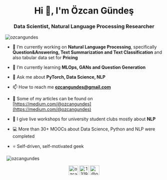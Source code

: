 <h1 align="center">Hi 👋, I'm Özcan Gündeş</h1>
<h3 align="center">Data Scientist, Natural Language Processing Researcher</h3>

<p align="left"> <img src="https://komarev.com/ghpvc/?username=ozcangundes&color=orange&style=plastic" alt="ozcangundes" /> </p>


- 🔭 I’m currently working on **Natural Language Processing**, specifically **Question&Answering, Text Summarization and Text Classification** and also tabular data set for **Pricing**

- 🌱 I’m currently learning **MLOps, GANs and Question Generation**

- 💬 Ask me about **PyTorch, Data Science, NLP**

- 📫 How to reach me **ozcangundes@gmail.com**

- 📝 Some of my articles can be found on [https://medium.com/@ozcangundes](https://medium.com/@ozcangundes)

- 🎥 I give live workshops for university student clubs mostly about **NLP**

- :computer: More than 30+ MOOCs about Data Science, Python and NLP were completed

- ⭐ Self-driven, self-motivated geek

<p>&nbsp;<img align="center" src="https://github-readme-stats.vercel.app/api?username=ozcangundes&show_icons=true" alt="ozcangundes" /></p>

<p align="center">
<a href="https://twitter.com/ozcangundes" target="blank"><img align="center" src="https://cdn.jsdelivr.net/npm/simple-icons@3.0.1/icons/twitter.svg" alt="ozcangundes" height="30" width="30" /></a>
<a href="https://www.linkedin.com/in/%C3%B6zcan-g%C3%BCnde%C5%9F-7693055b/" target="blank"><img align="center" src="https://cdn.jsdelivr.net/npm/simple-icons@3.0.1/icons/linkedin.svg" alt="13198517" height="30" width="30" /></a>
<a href="https://medium.com/@ozcangundes" target="blank"><img align="center" src="https://cdn.jsdelivr.net/npm/simple-icons@3.0.1/icons/medium.svg" alt="@ozcangundes" height="30" width="30" /></a>
</p>
